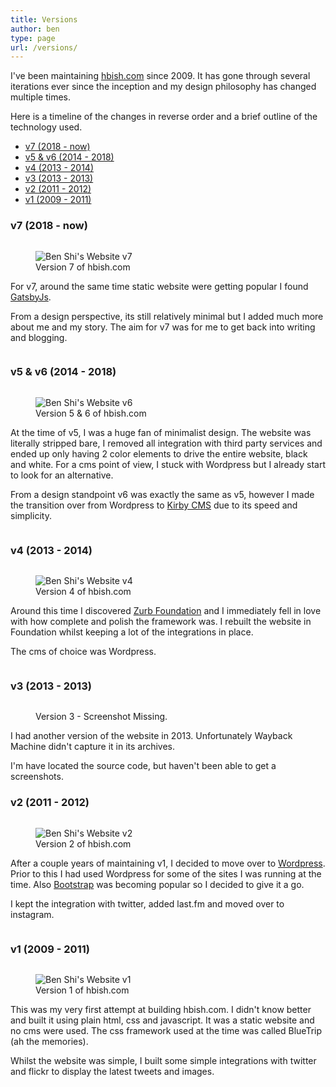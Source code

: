 ```yaml
---
title: Versions
author: ben
type: page
url: /versions/
---
```


I've been maintaining [hbish.com](https://hbish.com/) since 2009. It has gone through several iterations ever since
 the inception and my design philosophy has changed multiple times. 

Here is a timeline of the changes in reverse order and a brief outline of the technology used.

- [v7 (2018 - now)](#v7-2018---now)
- [v5 & v6 (2014 - 2018)](#v5--v6-2014---2018)
- [v4 (2013 - 2014)](#v4-2013---2014)
- [v3 (2013 - 2013)](#v3-2013---2013)
- [v2 (2011 - 2012)](#v2-2011---2012)
- [v1 (2009 - 2011)](#v1-2009---2011)
 
### v7 (2018 - now)

<div style="display: inline-block">
<figure class="float-right" >
	<img src="/media/hbish-v7.png" alt="Ben Shi's Website v7">
	<figcaption>Version 7 of hbish.com</figcaption>
</figure>

For v7, around the same time static website were getting popular I found [GatsbyJs](https://www.gatsbyjs.org/). 

From a design perspective, its still relatively minimal but I added much more about me and my story. The aim for v7
 was for me to get back into writing and blogging.

</div>

### v5 & v6 (2014 - 2018)

<div style="display: inline-block">
<figure class="float-right" >
	<img src="/media/hbish-v6.png" alt="Ben Shi's Website v6">
	<figcaption>Version 5 & 6 of hbish.com</figcaption>
</figure>

At the time of v5, I was a huge fan of minimalist design. The website was literally stripped bare, I removed all
 integration with third party services and ended up only having 2 color elements to drive the entire website, black and 
  white. For a cms point of view, I stuck with Wordpress but I already start to look for an alternative.

From a design standpoint v6 was exactly the same as v5, however I made the transition over from Wordpress to 
[Kirby CMS](https://getkirby.com/) due to its speed and simplicity.

</div>

### v4 (2013 - 2014)

<div style="display: inline-block">
<figure class="float-right" >
	<img src="/media/hbish-v4.png" alt="Ben Shi's Website v4">
	<figcaption>Version 4 of hbish.com</figcaption>
</figure>

Around this time I discovered [Zurb Foundation](https://get.foundation/) and I immediately fell in love
 with how complete and polish the framework was.  I rebuilt the website in Foundation whilst keeping a lot of the
  integrations in place.

The cms of choice was Wordpress.

</div>

### v3 (2013 - 2013)

<div style="display: inline-block">
<figure class="float-right" >
	<figcaption>Version 3 - Screenshot Missing.</figcaption>
</figure>

I had another version of the website in 2013. Unfortunately Wayback Machine didn't capture it in its archives.

I'm have located the source code, but haven't been able to get a screenshots. 

### v2 (2011 - 2012)

<div style="display: inline-block">
<figure class="float-right" >
	<img src="/media/hbish-v2.png" alt="Ben Shi's Website v2">
	<figcaption>Version 2 of hbish.com</figcaption>
</figure>

After a couple years of maintaining v1, I decided to move over to [Wordpress](https://wordpress.com/). Prior to this
 I had used Wordpress for some of the sites I was running at the time. Also [Bootstrap](https://getbootstrap.com/) 
  was becoming popular so I decided to give it a go.
  
I kept the integration with twitter, added last.fm and moved over to instagram.

</div>

### v1 (2009 - 2011)

<div style="display: inline-block">
<figure class="float-right" >
	<img src="/media/hbish-v1.png" alt="Ben Shi's Website v1">
	<figcaption>Version 1 of hbish.com</figcaption>
</figure>

This was my very first attempt at building hbish.com. I didn't know better and built it using plain html, css and
 javascript. It was a static website and no cms were used. The css framework used at the time was called BlueTrip (ah
  the memories). 

Whilst the website was simple, I built some simple integrations with twitter and flickr to display the latest tweets
 and images.

</div>

